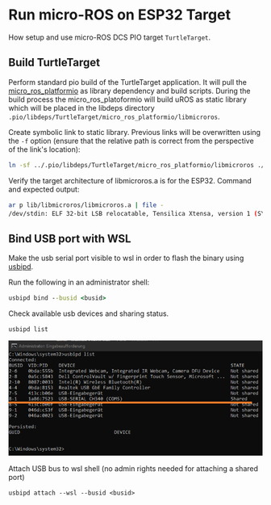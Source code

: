 # Run micro-ROS on ESP32 Target
How setup and use micro-ROS DCS PIO target `TurtleTarget`.

## Build TurtleTarget
Perform standard pio build of the TurtleTarget application. It will pull the [micro_ros_platformio](https://github.com/gabryelreyes/micro_ros_platformio) as library dependency and build scripts.
During the build process the micro_ros_platoformio will build uROS as static library which will be placed in the libdeps directory `.pio/libdeps/TurtleTarget/micro_ros_platformio/libmicroros`.

Create symbolic link to static library. Previous links will be overwritten using the `-f` option (ensure that the relative path is correct from the perspective of the link's location):
```bash
ln -sf ../.pio/libdeps/TurtleTarget/micro_ros_platformio/libmicroros ./lib/libmicroros
```

Verify the target architecture of libmicroros.a is for the ESP32. Command and expected output:
```bash
ar p lib/libmicroros/libmicroros.a | file -
/dev/stdin: ELF 32-bit LSB relocatable, Tensilica Xtensa, version 1 (SYSV), with debug_info, not stripped
```

## Bind USB port with WSL
Make the usb serial port visible to wsl in order to flash the binary using [usbipd](https://learn.microsoft.com/en-us/windows/wsl/connect-usb).

Run the following in an administrator shell:
```bat
usbipd bind --busid <busid>
```

Check available usb devices and sharing status.
```bat
usbipd list
```
![usbipd list](img/wsl_bind_usb.png)

Attach USB bus to wsl shell (no admin rights needed for attaching a shared port)
```
usbipd attach --wsl --busid <busid>
```
